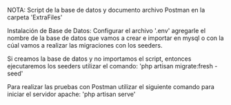 NOTA: Script de la base de datos y documento archivo Postman en la carpeta 'ExtraFiles'

Instalación de Base de Datos:
Configurar el archivo '.env' agregarle el nombre de la base de datos que vamos a crear e importar en mysql
o con la cúal vamos a realizar las migraciones con los seeders.

Si creamos la base de datos y no importamos el script, entonces ejecutaremos los seeders utilizar el comando:
'php artisan migrate:fresh -seed'

Para realizar las pruebas con Postman utilizar el siguiente comando para iniciar el servidor apache:
'php artisan serve'
